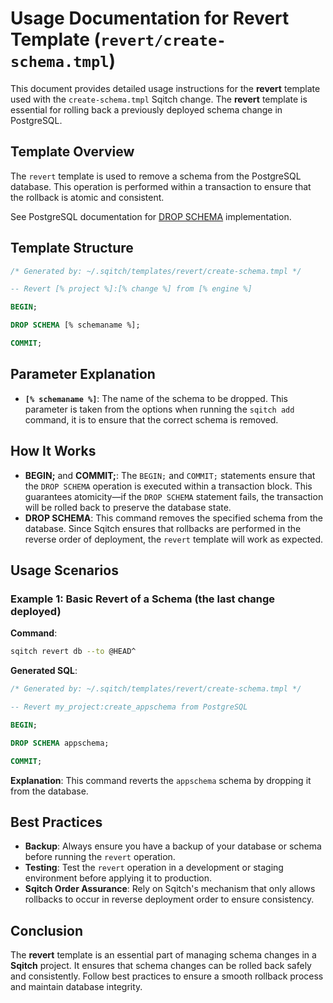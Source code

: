 # Usage Documentation for Revert Template (`revert/create-schema.tmpl`)

This document provides detailed usage instructions for the **revert** template used with the `create-schema.tmpl` Sqitch change. The **revert** template is essential for rolling back a previously deployed schema change in PostgreSQL.

## Template Overview

The `revert` template is used to remove a schema from the PostgreSQL database. This operation is performed within a transaction to ensure that the rollback is atomic and consistent.

See PostgreSQL documentation for [DROP SCHEMA](https://www.postgresql.org/docs/current/sql-dropschema.html) implementation.

## Template Structure

```sql
/* Generated by: ~/.sqitch/templates/revert/create-schema.tmpl */

-- Revert [% project %]:[% change %] from [% engine %]

BEGIN;

DROP SCHEMA [% schemaname %];

COMMIT;
```

## Parameter Explanation

- **`[% schemaname %]`**: The name of the schema to be dropped. This parameter is taken from the options when running the `sqitch add` command, it is to ensure that the correct schema is removed.

## How It Works

- **BEGIN;** and **COMMIT;**: The `BEGIN;` and `COMMIT;` statements ensure that the `DROP SCHEMA` operation is executed within a transaction block. This guarantees atomicity—if the `DROP SCHEMA` statement fails, the transaction will be rolled back to preserve the database state.
- **DROP SCHEMA**: This command removes the specified schema from the database. Since Sqitch ensures that rollbacks are performed in the reverse order of deployment, the `revert` template will work as expected.

## Usage Scenarios

### Example 1: Basic Revert of a Schema (the last change deployed)

**Command**:
```bash
sqitch revert db --to @HEAD^
```

**Generated SQL**:
```sql
/* Generated by: ~/.sqitch/templates/revert/create-schema.tmpl */

-- Revert my_project:create_appschema from PostgreSQL

BEGIN;

DROP SCHEMA appschema;

COMMIT;
```

**Explanation**: This command reverts the `appschema` schema by dropping it from the database.

## Best Practices

- **Backup**: Always ensure you have a backup of your database or schema before running the `revert` operation.
- **Testing**: Test the `revert` operation in a development or staging environment before applying it to production.
- **Sqitch Order Assurance**: Rely on Sqitch's mechanism that only allows rollbacks to occur in reverse deployment order to ensure consistency.

## Conclusion

The **revert** template is an essential part of managing schema changes in a **Sqitch** project. It ensures that schema changes can be rolled back safely and consistently. Follow best practices to ensure a smooth rollback process and maintain database integrity.
